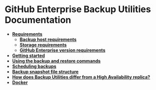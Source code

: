 # GitHub Enterprise Backup Utilities Documentation

- **[Requirements](requirements.md)**
  - **[Backup host requirements](requirements.md#backup-host-requirements)**
  - **[Storage requirements](requirements.md#storage-requirements)**
  - **[GitHub Enterprise version requirements](requirements.md#github-enterprise-version-requirements)**
- **[Getting started](getting-started.md)**
- **[Using the backup and restore commands](usage.md)**
- **[Scheduling backups](scheduling-backups.md)**
- **[Backup snapshot file structure](backup-snapshot-file-structure.md)**
- **[How does Backup Utilities differ from a High Availability replica?](faq.md)**
- **[Docker](docker.md)**
